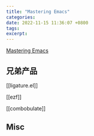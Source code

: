 ```yaml
---
title: "Mastering Emacs"
categories: 
date: 2022-11-15 11:36:07 +0800
tags: 
excerpt: 
---
```


[Mastering Emacs](https://www.masteringemacs.org/)



## 兄弟产品

[[ligature.el]]

[[ezf]]

[[combobulate]]

## Misc



